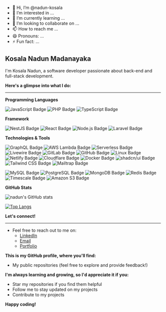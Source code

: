 - 👋 Hi, I’m @nadun-kosala
- 👀 I’m interested in ...
- 🌱 I’m currently learning ...
- 💞️ I’m looking to collaborate on ...
- 📫 How to reach me ...
- 😄 Pronouns: ...
- ⚡ Fun fact: ...

## Kosala Nadun Madanayaka

I'm Kosala Nadun, a software developer passionate about back-end and full-stack development.

**Here's a glimpse into what I do:**
<hr>

**Programming Languages**

![JavaScript Badge](https://img.shields.io/badge/JavaScript-F7DF1E?logo=javascript&logoColor=000&style=flat-square)
![PHP Badge](https://img.shields.io/badge/PHP-777BB4?logo=php&logoColor=fff&style=flat-square)
![TypeScript Badge](https://img.shields.io/badge/TypeScript-3178C6?logo=typescript&logoColor=fff&style=flat-square)

**Framework**

![NestJS Badge](https://img.shields.io/badge/NestJS-E0234E?logo=nestjs&logoColor=fff&style=flat-square)
![React Badge](https://img.shields.io/badge/React-61DAFB?logo=react&logoColor=000&style=flat-square)
![Node.js Badge](https://img.shields.io/badge/Node.js-5FA04E?logo=nodedotjs&logoColor=fff&style=flat-square)
![Laravel Badge](https://img.shields.io/badge/Laravel-FF2D20?logo=laravel&logoColor=fff&style=flat-square)

**Technologies & Tools**

![GraphQL Badge](https://img.shields.io/badge/GraphQL-E10098?logo=graphql&logoColor=fff&style=flat-square)
![AWS Lambda Badge](https://img.shields.io/badge/AWS%20Lambda-F90?logo=awslambda&logoColor=fff&style=flat-square)
![Serverless Badge](https://img.shields.io/badge/Serverless-FD5750?logo=serverless&logoColor=fff&style=flat-square)
![Livewire Badge](https://img.shields.io/badge/Livewire-4E56A6?logo=livewire&logoColor=fff&style=flat-square)
![GitLab Badge](https://img.shields.io/badge/GitLab-FC6D26?logo=gitlab&logoColor=fff&style=flat-square)
![GitHub Badge](https://img.shields.io/badge/GitHub-181717?logo=github&logoColor=fff&style=flat-square)
![Linux Badge](https://img.shields.io/badge/Linux-FCC624?logo=linux&logoColor=000&style=flat-square)
![Netlify Badge](https://img.shields.io/badge/Netlify-00C7B7?logo=netlify&logoColor=fff&style=flat-square)
![Cloudflare Badge](https://img.shields.io/badge/Cloudflare-F38020?logo=cloudflare&logoColor=fff&style=flat-square)
![Docker Badge](https://img.shields.io/badge/Docker-2496ED?logo=docker&logoColor=fff&style=flat-square)
![shadcn/ui Badge](https://img.shields.io/badge/shadcn%2Fui-000?logo=shadcnui&logoColor=fff&style=flat-square)
![Tailwind CSS Badge](https://img.shields.io/badge/Tailwind%20CSS-06B6D4?logo=tailwindcss&logoColor=fff&style=flat-square)
![Mailtrap Badge](https://img.shields.io/badge/Mailtrap-22D172?logo=mailtrap&logoColor=fff&style=flat-square)

![MySQL Badge](https://img.shields.io/badge/MySQL-4479A1?logo=mysql&logoColor=fff&style=flat-square)
![PostgreSQL Badge](https://img.shields.io/badge/PostgreSQL-4169E1?logo=postgresql&logoColor=fff&style=flat-square)
![MongoDB Badge](https://img.shields.io/badge/MongoDB-47A248?logo=mongodb&logoColor=fff&style=flat-square)
![Redis Badge](https://img.shields.io/badge/Redis-FF4438?logo=redis&logoColor=fff&style=flat-square)
![Timescale Badge](https://img.shields.io/badge/Timescale-FDB515?logo=timescale&logoColor=fff&style=flat-square)
![Amazon S3 Badge](https://img.shields.io/badge/Amazon%20S3-569A31?logo=amazons3&logoColor=fff&style=flat-square)

**GitHub Stats**

![nadun's GitHub stats](https://github-readme-stats.vercel.app/api?username=nadun-kosala&show_icons=true&theme=radical)

[![Top Langs](https://github-readme-stats.vercel.app/api/top-langs/?username=nadun-kosala&layout=donut-vertical&theme=radical)](https://github.com/nadun-kosala/github-readme-stats)

**Let's connect!**
<hr>

* Feel free to reach out to me on:
    * [LinkedIn](https://www.linkedin.com/in/kosala-nadun)
    * [Email](nadun.kosala97@gmail.com)
    * [Portfolio]([https://kosala.pages.dev/](https://kosalanadun.me/))

**This is my GitHub profile, where you'll find:**

* My public repositories (feel free to explore and provide feedback!)

**I'm always learning and growing, so I'd appreciate it if you:**

* Star my repositories if you find them helpful
* Follow me to stay updated on my projects
* Contribute to my projects

**Happy coding!**
